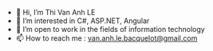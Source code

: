 - 👋 Hi, I’m Thi Van Anh LE
- 👀 I’m interested in C#, ASP.NET, Angular
- 💞️ I’m open to work in the fields of information technology
- 📫 How to reach me : van.anh.le.bacquelot@gmail.com

<!---
anhLEvn/anhLEvn is a ✨ special ✨ repository because its `README.md` (this file) appears on your GitHub profile.
You can click the Preview link to take a look at your changes.
--->
